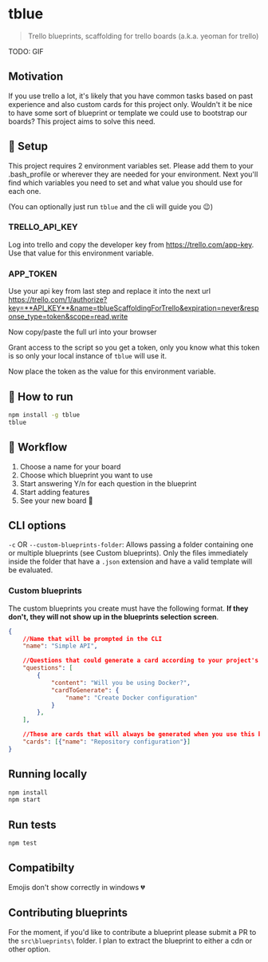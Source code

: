 # tblue
> Trello blueprints, scaffolding for trello boards (a.k.a. yeoman for trello)

TODO: GIF

## Motivation
If you use trello a lot, it's likely that you have common tasks based on past experience and also custom cards for this project only. Wouldn't it be nice to have some sort of blueprint or template we could use to bootstrap our boards? This project aims to solve this need.

## 🔧 Setup
This project requires 2 environment variables set. Please add them to your .bash_profile or wherever they are needed for your environment. Next you'll find which variables you need to set and what value you should use for each one.

(You can optionally just run `tblue` and the cli will guide you 😉)

### TRELLO_API_KEY
Log into trello and copy the developer key from https://trello.com/app-key. Use that value for this environment variable.

### APP_TOKEN
Use your api key from last step and replace it into the next url https://trello.com/1/authorize?key=**API_KEY**&name=tblueScaffoldingForTrello&expiration=never&response_type=token&scope=read,write

Now copy/paste the full url into your browser

Grant access to the script so you get a token, only you know what this token is so only your local instance of `tblue` will use it.

Now place the token as the value for this environment variable.

## 🏃 How to run
```bash
npm install -g tblue
tblue
```

## 📜 Workflow
1. Choose a name for your board
2. Choose which blueprint you want to use
3. Start answering Y/n for each question in the blueprint
4. Start adding features
5. See your new board 👶

## CLI options
`-c` OR `--custom-blueprints-folder`: Allows passing a folder containing one or multiple blueprints (see Custom blueprints). Only the files immediately inside the folder that have a `.json` extension and have a valid template will be evaluated.

### Custom blueprints
The custom blueprints you create must have the following format. **If they don't, they will not show up in the blueprints selection screen**.
```json
{
    //Name that will be prompted in the CLI
    "name": "Simple API",

    //Questions that could generate a card according to your project's need
    "questions": [
        {
            "content": "Will you be using Docker?",
            "cardToGenerate": {
                "name": "Create Docker configuration"
            }
        },
    ],

    //These are cards that will always be generated when you use this blueprint
    "cards": [{"name": "Repository configuration"}]
}
```

## Running locally
```bash
npm install
npm start
```

## Run tests
```bash
npm test
```

## Compatibilty
Emojis don't show correctly in windows 💔

## Contributing blueprints
For the moment, if you'd like to contribute a blueprint please submit a PR to the `src\blueprints\` folder. I plan to extract the blueprint to either a cdn or other option.
